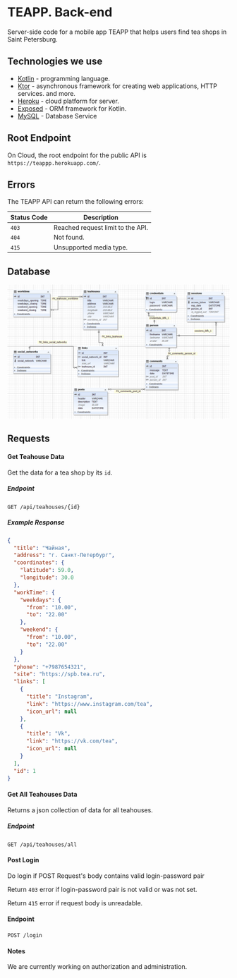 # TEAPP. Back-end

Server-side code for a mobile app TEAPP that helps users find tea shops in Saint Petersburg.

## Technologies we use
- [Kotlin](https://kotlinlang.org/) - programming language.
- [Ktor](https://ktor.io/) - asynchronous framework for creating web applications, HTTP services. and more.
- [Heroku](https://www.heroku.com/) - cloud platform for server.
- [Exposed](https://github.com/JetBrains/Exposed) - ORM framework for Kotlin.
- [MySQL](https://www.mysql.com/) - Database Service

## Root Endpoint

On Cloud, the root endpoint for the public API is `https://teappp.herokuapp.com/`.

## Errors

The TEAPP API can return the following errors:

| Status Code | Description                                                           |
| ----------- | --------------------------------------------------------------------- |
| `403`       | Reached request limit to the API.                                     |
| `404`       | Not found.                                                            |
| `415`       | Unsupported media type.                                               |


## Database

![alt text](resources/img/dbd.png "Database Diagram")

## Requests

#### Get Teahouse Data

Get the data for a tea shop by its `id`.

##### Endpoint

`GET /api/teahouses/{id}`

##### Example Response

```json
{
  "title": "Чайная",
  "address": "г. Санкт-Петербург",
  "coordinates": {
    "latitude": 59.0,
    "longitude": 30.0
  },
  "workTime": {
    "weekdays": {
      "from": "10.00",
      "to": "22.00"
    },
    "weekend": {
      "from": "10.00",
      "to": "22.00"
    }
  },
  "phone": "+7987654321",
  "site": "https://spb.tea.ru",
  "links": [
    {
      "title": "Instagram",
      "link": "https://www.instagram.com/tea",
      "icon_url": null
    },
    {
      "title": "Vk",
      "link": "https://vk.com/tea",
      "icon_url": null
    }
  ],
  "id": 1
}
```

#### Get All Teahouses Data

Returns a json collection of data for all teahouses.

##### Endpoint

`GET /api/teahouses/all`

#### Post Login

Do login if POST Request's body contains valid login-password pair

Return `403` error if login-password pair is not valid or was not set.

Return `415` error if request body is unreadable.

#### Endpoint

`POST /login`

#### Notes

We are currently working on authorization and administration.
